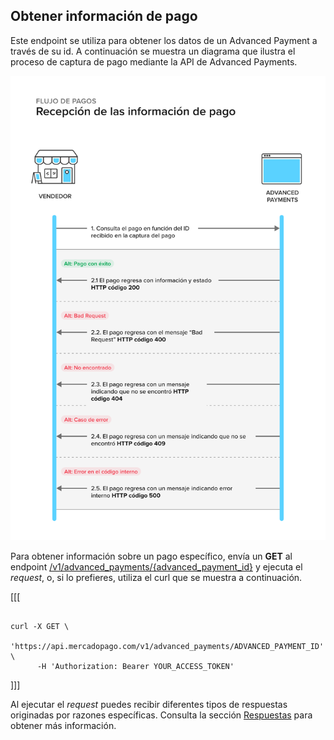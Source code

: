 ## Obtener información de pago

Este endpoint se utiliza para obtener los datos de un Advanced Payment a través de su id. A continuación se muestra un diagrama que ilustra el proceso de captura de pago mediante la API de Advanced Payments.

![get-payment-info](/images/wallet-connect/get-payment-information.es.png)

Para obtener información sobre un pago específico, envía un **GET** al endpoint [/v1/advanced_payments/{advanced_payment_id}](/developers/pt/reference/wallet_connect/_advanced_payments_advanced_payment_id/get) y ejecuta el _request_, o, si lo prefieres, utiliza el curl que se muestra a continuación.

[[[
```curl

curl -X GET \
    'https://api.mercadopago.com/v1/advanced_payments/ADVANCED_PAYMENT_ID' \
      -H 'Authorization: Bearer YOUR_ACCESS_TOKEN'

```
]]]


Al ejecutar el _request_ puedes recibir diferentes tipos de respuestas originadas por razones específicas. Consulta la sección [Respuestas](/developers/es/docs/wallet-connect/advanced-payments/get-payment-information/returns) para obtener más información.
